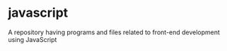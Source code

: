 # javascript
A repository having programs and files related to front-end development using JavaScript
